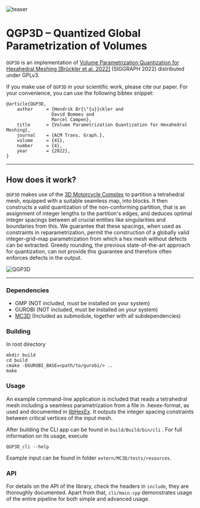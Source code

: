 ![teaser](https://user-images.githubusercontent.com/38473042/167678103-ce292271-4962-4726-98c0-ea6cf376eb98.png)

# QGP3D – Quantized Global Parametrization of Volumes

`QGP3D` is an implementation of [Volume Parametrization Quantization for Hexahedral Meshing \[Brückler et al. 2022\]](http://graphics.cs.uos.de/papers/Volume_Parametrization_Quantization-SIGGRAPH2022.pdf) (SIGGRAPH 2022) distributed under GPLv3.

If you make use of `QGP3D` in your scientific work, please cite our paper. For your convenience,
you can use the following bibtex snippet:

    @article{QGP3D,
        author     = {Hendrik Br{\"{u}}ckler and
                     David Bommes and
                     Marcel Campen},
        title      = {Volume Parametrization Quantization for Hexahedral Meshing},
        journal    = {ACM Trans. Graph.},
        volume     = {41},
        number     = {4},
        year       = {2022},
    }

***

## How does it work?

`QGP3D` makes use of the [3D Motorcycle Complex](https://github.com/HendrikBrueckler/MC3D) to partition a tetrahedral mesh, equipped with a suitable seamless map, into blocks.
It then constructs a valid quantization of the non-conforming partition, that is an assignment of integer lengths to the partition's edges, and deduces optimal integer spacings
between all crucial entities like singularities and boundaries from this.
We guarantee that these spacings, when used as constraints in reparametrization, permit the construction of a globally valid integer-grid-map parametrization
from which a hex mesh without defects can be extracted. Greedy rounding, the previous state-of-the-art approach for quantization, can not provide this guarantee and
therefore often enforces defects in the output.

![QGP3D](https://user-images.githubusercontent.com/38473042/167678775-2de020fd-1527-4e43-9350-fab9e6482ef2.png)


***

### Dependencies
- GMP (NOT included, must be installed on your system)
- GUROBI (NOT included, must be installed on your system)
- [MC3D](https://github.com/HendrikBrueckler/MC3D) (Included as submodule, together with all subdependencies)

### Building
In root directory

    mkdir build
    cd build
    cmake -DGUROBI_BASE=<path/to/gurobi/> ..
    make

### Usage
An example command-line application is included that reads a tetrahedral mesh including a seamless parametrization from a file in .hexex-format, as used and documented in [libHexEx](https://www.graphics.rwth-aachen.de/software/libHexEx/).
It outputs the integer spacing constraints between critical vertices of the input mesh.

After building the CLI app can be found in ```build/Build/bin/cli``` .
For full information on its usage, execute

    QGP3D_cli --help

Example input can be found in folder ```extern/MC3D/tests/resources```.

### API
For details on the API of the library, check the headers in ```include```, they are thoroughly documented. Apart from that, ```cli/main.cpp``` demonstrates usage of the entire pipeline for both simple and advanced usage.
